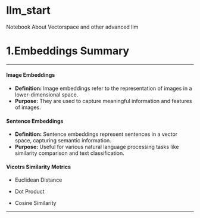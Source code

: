 # llm_start
Notebook About Vectorspace and other advanced llm 

# 1.Embeddings Summary
---
#### Image Embeddings
- **Definition:** Image embeddings refer to the representation of images in a lower-dimensional space.
- **Purpose:** They are used to capture meaningful information and features of images.

#### Sentence Embeddings
- **Definition:** Sentence embeddings represent sentences in a vector space, capturing semantic information.
- **Purpose:** Useful for various natural language processing tasks like similarity comparison and text classification.

#### Vicotrs Similarity Metrics

- Euclidean Distance

- Dot Product

- Cosine Similarity
---
